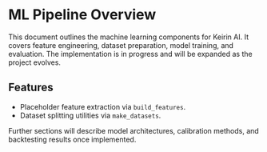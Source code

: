 # ML Pipeline Overview

This document outlines the machine learning components for Keirin AI. It covers
feature engineering, dataset preparation, model training, and evaluation. The
implementation is in progress and will be expanded as the project evolves.

## Features
- Placeholder feature extraction via `build_features`.
- Dataset splitting utilities via `make_datasets`.

Further sections will describe model architectures, calibration methods, and
backtesting results once implemented.
